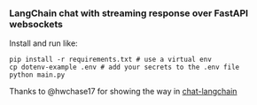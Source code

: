 ### LangChain chat with streaming response over FastAPI websockets

Install and run like:

```
pip install -r requirements.txt # use a virtual env
cp dotenv-example .env # add your secrets to the .env file
python main.py
```

Thanks to @hwchase17 for showing the way in [chat-langchain](https://github.com/hwchase17/chat-langchain/tree/master)
